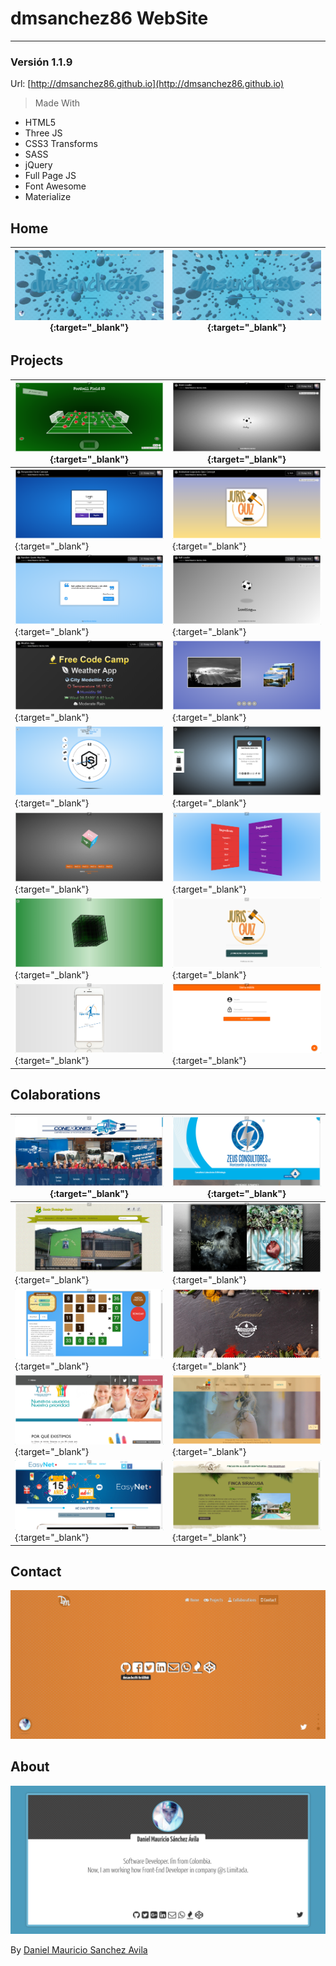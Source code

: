 # dmsanchez86 WebSite
***

### Versión 1.1.9

Url: [http://dmsanchez86.github.io](http://dmsanchez86.github.io)

> Made With

* HTML5
* Three JS
* CSS3 Transforms
* SASS
* jQuery
* Full Page JS 
* Font Awesome
* Materialize

## Home

| [![Home dmsanchez86.github.io](./screens/home.png)](http://dmsanchez86.github.io){:target="_blank"} | [![Home dmsanchez86.github.io](./screens/home_.png)](http://dmsanchez86.github.io){:target="_blank"} |
|---|---|

## Projects

| [![Football Field 3D](./screens/projects/footballField.png)](http://dmsanchez86.github.io/Field_3d){:target="_blank"} | [![Atom Loader](./screens/projects/atomLoader.png)](http://codepen.io/dmsanchez86/full/WxRovR){:target="_blank"} |
|---|---|
| [![Form Perspective 3D](./screens/projects/formPerspective.png)](http://codepen.io/dmsanchez86/full/dXqJLv){:target="_blank"} | [![Animation Juris Quiz](./screens/projects/jurisquizAnimation.png)](http://codepen.io/dmsanchez86/full/yJPAqK){:target="_blank"} |
| [![Quotes Machine](./screens/projects/quotesMachine.png)](http://codepen.io/dmsanchez86/full/xVXjYW){:target="_blank"}  | [![Ball Loader](./screens/projects/ballLoader.png)](http://codepen.io/dmsanchez86/full/OXjROz){:target="_blank"} |
| [![Weather App](./screens/projects/weatherApp.png)](http://codepen.io/dmsanchez86/full/bpYXPN/){:target="_blank"} | [![Perspective Slider](./screens/projects/sliderPerspective.png)](http://dmsanchez86.github.io/Perspective_Slider){:target="_blank"} |
| [![Interactive Clock](./screens/projects/interactiveClock.png)](http://dmsanchez86.github.io/interactive_clock){:target="_blank"} | [![Cellphone 3D](./screens/projects/cellphone3D.png)](http://dmsanchez86.github.io/cellphone-3d){:target="_blank"} |
| [![Cube 3D](./screens/projects/cube3D.png)](http://dmsanchez86.github.io/Cube-3D---CSS3-and-JavaScript){:target="_blank"} | [![List In 3D](./screens/projects/list3D.png)](http://dmsanchez86.github.io/list_in_3d){:target="_blank"} |
| [![Geometry Cube 3D](./screens/projects/cubeWireframe.png)](http://dmsanchez86.github.io/cube_3D){:target="_blank"} | [![Juris Quiz Web](./screens/projects/jurisquizWeb.png)](http://dmsanchez86.github.io/jurisquizWeb){:target="_blank"} |
| [![Arthritis Web](./screens/projects/arthritisWeb.png)](http://dmsanchez86.github.io/ArthritisWeb){:target="_blank"} | [![Angular Template](./screens/projects/angularTemplate.png)](http://dmsanchez86.github.io/siema){:target="_blank"} |

## Colaborations

| [![Conexiones](./screens/collaborations/conexiones.png)](http://conexiones.net.co){:target="_blank"} | [![Zeus Consultores](./screens/collaborations/zeusConsultores.png)](http://zeusconsultores.com/){:target="_blank"} |
|---|---|
| [![I.E Santo Domingo Savio](./screens/collaborations/IESantoDomingoSavio.png)](http://www.iesantodomingosavio.edu.co/){:target="_blank"} | [![Antorcha Films](./screens/collaborations/antorchaFilms.png)](http://atarrayaitinerante.org/ebookapp/index.html){:target="_blank"} |
| [![Rakim](./screens/collaborations/rakim.org.png)](http://rakin.org/){:target="_blank"} | [![Buffalo Republic](./screens/collaborations/buffaloRepublic.png)](http://buffalorepublic.menu/){:target="_blank"} |
| [![Clinica de Artritis Temprana](./screens/collaborations/arthritisHospital.png)](http://clinicadeartritistemprana.com/){:target="_blank"} | [![Plastilina Verano](./screens/collaborations/plastilinaVerano.png)](http://plastilinaverano.com/){:target="_blank"} |
| [![EasyNet](./screens/collaborations/easyNet.png)](http://www.easynet.com.co/){:target="_blank"} | [![Finca y Cafe](./screens/collaborations/fincaYCafe.png)](http://fincaycafe.com/){:target="_blank"} |

## Contact

[![Contact dmsanchez86.github.io](./screens/contact.png)](http://dmsanchez86.github.io/#contact)

## About

[![About dmsanchez86.github.io](./screens/about.png)](http://dmsanchez86.github.io/#about)

By [Daniel Mauricio Sanchez Avila](http://twitter.com/dmsanchez86)
